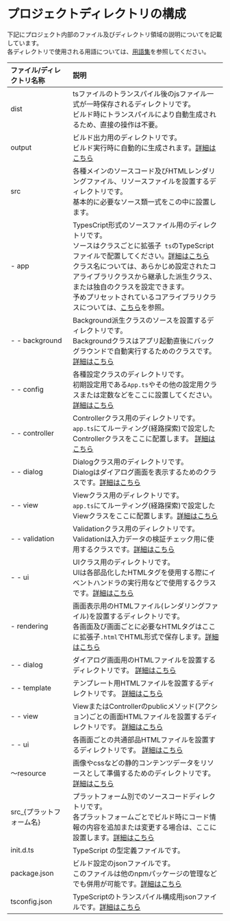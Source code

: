 # プロジェクトディレクトリの構成

下記にプロジェクト内部のファイル及びディレクトリ領域の説明についてを記載しています。  
各ディレクトリで使用される用語については、[用語集](word.md)を参照してください。

|ファイル/ディレクトリ名称|説明|
|:--|:--|
|dist|tsファイルのトランスパイル後のjsファイル一式が一時保存されるディレクトリです。<br>ビルド時にトランスパイルにより自動生成されるため、直接の操作は不要。|
|output|ビルド出力用のディレクトリです。<br>ビルド実行時に自動的に生成されます。[詳細はこちら](structure.md#output)|
|src|各種メインのソースコード及びHTMLレンダリングファイル、リソースファイルを設置するディレクトリです。<br>基本的に必要なソース類一式をこの中に設置します。|
| - app|TypesCript形式のソースファイル用のディレクトリです。<br>ソースはクラスごとに拡張子`` ts``のTypeScriptファイルで配置してください。[詳細はこちら](app.md) <br>クラス名については、あらかじめ設定されたコアライブラリクラスから継承した派生クラス、または独自のクラスを設定できます。<br>予めプリセットされているコアライブラリクラスについては、[こちら](corelib.md)を参照。|
| - -  background|Background派生クラスのソースを設置するディレクトリです。<br>Backgroundクラスはアプリ起動直後にバックグラウンドで自動実行するためのクラスです。[詳細はこちら](background.md)|
| -  - config|各種設定クラスのディレクトリです。<br>初期設定用である``App.ts``やその他の設定用クラスまたは定数などをここに設置してください。[詳細はこちら](app.md)|
| -  - controller|Controllerクラス用のディレクトリです。<br>``app.ts``にてルーティング(経路探索)で設定したControllerクラスをここに配置します。 [詳細はこちら](controller.md)|
| - -  dialog|Dialogクラス用のディレクトリです。<br>Dialogはダイアログ画面を表示するためのクラスです。[詳細はこちら](dialog.md)|
| - -  view|Viewクラス用のディレクトリです。<br>``app.ts``にてルーティング(経路探索)で設定したViewクラスをここに配置します。[詳細はこちら](view.md)|
| - -  validation|Validationクラス用のディレクトリです。<br>Validationは入力データの検証チェック用に使用するクラスです。[詳細はこちら](validation.md)|
| - - ui|UIクラス用のディレクトリです。<br>UIは各部品化したHTMLタグを使用する際にイベントハンドラの実行用などで使用するクラスです。[詳細はこちら](ui.md)|
| - rendering|画面表示用のHTMLファイル(レンダリングファイル)を設置するディレクトリです。<br>各画面及び画面ごとに必要なHTMLタグはここに拡張子``.html``でHTML形式で保存します。[詳細はこちら](html.md)|
| - - dialog|ダイアログ画面用のHTMLファイルを設置するディレクトリです。 [詳細はこちら](dialog.md)|
| - - template|テンプレート用HTMLファイルを設置するディレクトリです。 [詳細はこちら](template.md)|
| - - view|ViewまたはControllerのpublicメソッド(アクション)ごとの画面HTMLファイルを設置するディレクトリです。 [詳細はこちら](view.md)|
| - - ui|各画面ごとの共通部品HTMLファイルを設置するディレクトリです。 [詳細はこちら](ui.md)|
|〜resource|画像やcssなどの静的コンテンツデータをリソースとして準備するためのディレクトリです。[詳細はこちら](resource.md)|
|src_{プラットフォーム名}|プラットフォーム別でのソースコードディレクトリです。<br>各プラットフォームごとでビルド時にコード情報の内容を追加または変更する場合は、ここに設置します。[詳細はこちら](packagejson.md#platform)|
|init.d.ts|TypeScript の型定義ファイルです。|
|package.json|ビルド設定のjsonファイルです。<br>このファイルは他のnpmパッケージの管理などでも併用が可能です。[詳細はこちら](packagejson.md)|
|tsconfig.json|TypeScriptのトランスパイル構成用jsonファイルです。[詳細はこちら](tsconfig.md)|


